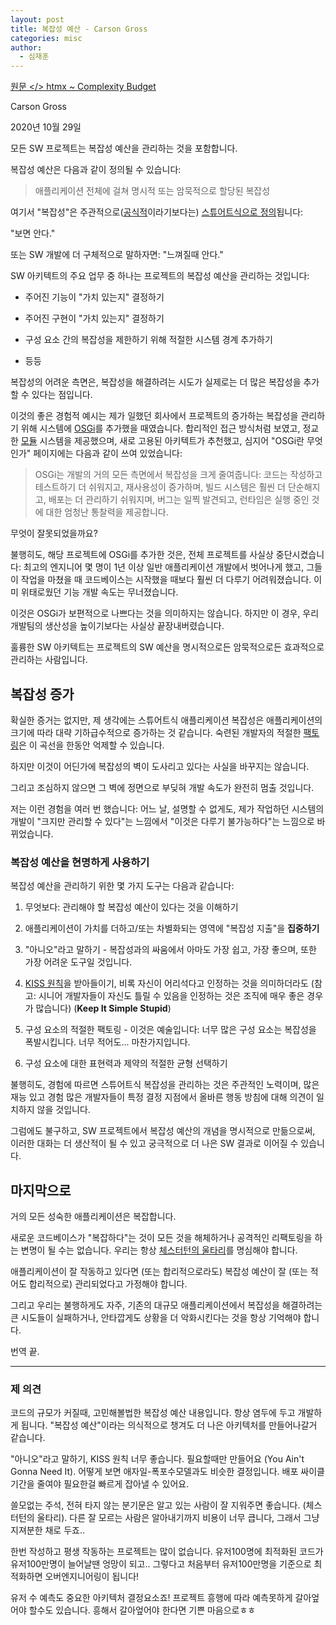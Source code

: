 ```yaml
---
layout: post
title: 복잡성 예산 - Carson Gross
categories: misc
author:
  - 심재훈
---
```

[원문 </> htmx ~ Complexity Budget](https://htmx.org/essays/complexity-budget/)

Carson Gross

2020년 10월 29일

모든 SW 프로젝트는 복잡성 예산을 관리하는 것을 포함합니다.

복잡성 예산은 다음과 같이 정의될 수 있습니다:

> 애플리케이션 전체에 걸쳐 명시적 또는 암묵적으로 할당된 복잡성

여기서 "복잡성"은 주관적으로([공식적](https://en.wikipedia.org/wiki/Programming_complexity)이라기보다는) [스튜어트식으로 정의](https://en.wikipedia.org/wiki/I_know_it_when_I_see_it)됩니다: 

"보면 안다."

또는 SW 개발에 더 구체적으로 말하자면: "느껴질때 안다."

SW 아키텍트의 주요 업무 중 하나는 프로젝트의 복잡성 예산을 관리하는 것입니다:

*   주어진 기능이 "가치 있는지" 결정하기
    
*   주어진 구현이 "가치 있는지" 결정하기
    
*   구성 요소 간의 복잡성을 제한하기 위해 적절한 시스템 경계 추가하기
    
*   등등
    

복잡성의 어려운 측면은, 복잡성을 해결하려는 시도가 실제로는 더 많은 복잡성을 추가할 수 있다는 점입니다.

이것의 좋은 경험적 예시는 제가 일했던 회사에서 프로젝트의 증가하는 복잡성을 관리하기 위해 시스템에 [OSGi](https://en.wikipedia.org/wiki/OSGi)를 추가했을 때였습니다. 합리적인 접근 방식처럼 보였고, 정교한 [모듈](https://www.osgi.org/resources/what-is-osgi/) 시스템을 제공했으며, 새로 고용된 아키텍트가 추천했고, 심지어 "OSGi란 무엇인가" 페이지에는 다음과 같이 쓰여 있었습니다:

> OSGi는 개발의 거의 모든 측면에서 복잡성을 크게 줄여줍니다: 코드는 작성하고 테스트하기 더 쉬워지고, 재사용성이 증가하며, 빌드 시스템은 훨씬 더 단순해지고, 배포는 더 관리하기 쉬워지며, 버그는 일찍 발견되고, 런타임은 실행 중인 것에 대한 엄청난 통찰력을 제공합니다.

무엇이 잘못되었을까요?

불행히도, 해당 프로젝트에 OSGi를 추가한 것은, 전체 프로젝트를 사실상 중단시켰습니다: 최고의 엔지니어 몇 명이 1년 이상 일반 애플리케이션 개발에서 벗어나게 했고, 그들이 작업을 마쳤을 때 코드베이스는 시작했을 때보다 훨씬 더 다루기 어려워졌습니다. 이미 위태로웠던 기능 개발 속도는 무너졌습니다.

이것은 OSGi가 보편적으로 나쁘다는 것을 의미하지는 않습니다. 하지만 이 경우, 우리 개발팀의 생산성을 높이기보다는 사실상 끝장내버렸습니다.

훌륭한 SW 아키텍트는 프로젝트의 SW 예산을 명시적으로든 암묵적으로든 효과적으로 관리하는 사람입니다.

## 복잡성 증가

확실한 증거는 없지만, 제 생각에는 스튜어트식 애플리케이션 복잡성은 애플리케이션의 크기에 따라 대략 기하급수적으로 증가하는 것 같습니다. 숙련된 개발자의 적절한 [팩토링](https://en.wikipedia.org/wiki/Decomposition_\(computer_science\))은 이 곡선을 한동안 억제할 수 있습니다.

하지만 이것이 어딘가에 복잡성의 벽이 도사리고 있다는 사실을 바꾸지는 않습니다.

그리고 조심하지 않으면 그 벽에 정면으로 부딪혀 개발 속도가 완전히 멈출 것입니다.

저는 이런 경험을 여러 번 했습니다: 어느 날, 설명할 수 없게도, 제가 작업하던 시스템의 개발이 "크지만 관리할 수 있다"는 느낌에서 "이것은 다루기 불가능하다"는 느낌으로 바뀌었습니다.

### 복잡성 예산을 현명하게 사용하기

복잡성 예산을 관리하기 위한 몇 가지 도구는 다음과 같습니다:

1.  무엇보다: 관리해야 할 복잡성 예산이 있다는 것을 이해하기
    
2.  애플리케이션이 가치를 더하고/또는 차별화되는 영역에 "복잡성 지출"을 **집중하기**
    
3.  "아니오"라고 말하기 - 복잡성과의 싸움에서 아마도 가장 쉽고, 가장 좋으며, 또한 가장 어려운 도구일 것입니다.
    
4.  [KISS 원칙](https://blog.naver.com/finway/221163007357?viewType=pc)을 받아들이기, 비록 자신이 어리석다고 인정하는 것을 의미하더라도 (참고: 시니어 개발자들이 자신도 틀릴 수 있음을 인정하는 것은 조직에 매우 좋은 경우가 많습니다) (**Keep It Simple Stupid**)
    
5.  구성 요소의 적절한 팩토링 - 이것은 예술입니다: 너무 많은 구성 요소는 복잡성을 폭발시킵니다. 너무 적어도... 마찬가지입니다.
    
6.  구성 요소에 대한 표현력과 제약의 적절한 균형 선택하기
    

불행히도, 경험에 따르면 스튜어트식 복잡성을 관리하는 것은 주관적인 노력이며, 많은 재능 있고 경험 많은 개발자들이 특정 결정 지점에서 올바른 행동 방침에 대해 의견이 일치하지 않을 것입니다.

그럼에도 불구하고, SW 프로젝트에서 복잡성 예산의 개념을 명시적으로 만듦으로써, 이러한 대화는 더 생산적이 될 수 있고 궁극적으로 더 나은 SW 결과로 이어질 수 있습니다.

## 마지막으로

거의 모든 성숙한 애플리케이션은 복잡합니다.

새로운 코드베이스가 "복잡하다"는 것이 모든 것을 해체하거나 공격적인 리팩토링을 하는 변명이 될 수는 없습니다. 우리는 항상 [체스터턴의 울타리](https://fs.blog/2020/03/chestertons-fence/)를 명심해야 합니다.

애플리케이션이 잘 작동하고 있다면 (또는 합리적으로라도) 복잡성 예산이 잘 (또는 적어도 합리적으로) 관리되었다고 가정해야 합니다.

그리고 우리는 불행하게도 자주, 기존의 대규모 애플리케이션에서 복잡성을 해결하려는 큰 시도들이 실패하거나, 안타깝게도 상황을 더 악화시킨다는 것을 항상 기억해야 합니다.

번역 끝.

* * *

### **제 의견**

코드의 규모가 커질때, 고민해볼법한 복잡성 예산 내용입니다. 항상 염두에 두고 개발하게 됩니다. "복잡성 예산"이라는 의식적으로 챙겨도 더 나은 아키텍처를 만들어나갈거 같습니다.

"아니오"라고 말하기, KISS 원칙 너무 좋습니다. 필요할때만 만들어요 (You Ain't Gonna Need It). 어떻게 보면 애자일-폭포수모델과도 비슷한 결정입니다. 배포 싸이클 기간을 줄여야 필요한걸 빠르게 잡아낼 수 있어요.

쓸모없는 주석, 전혀 타지 않는 분기문은 알고 있는 사람이 잘 지워주면 좋습니다. (체스터턴의 울타리). 다른 잘 모르는 사람은 알아내기까지 비용이 너무 큽니다, 그래서 그냥 지져분한 채로 두죠..

한번 작성하고 평생 작동하는 프로젝트는 많이 없습니다. 유저100명에 최적화된 코드가 유저100만명이 늘어날땐 엉망이 되고.. 그렇다고 처음부터 유저100만명을 기준으로 최적화하면 오버엔지니어링이 됩니다!

유저 수 예측도 중요한 아키텍처 결정요소죠! 프로젝트 흥행에 따라 예측못하게 갈아엎어야 할수도 있습니다. 흥해서 갈아엎어야 한다면 기쁜 마음으로ㅎㅎ